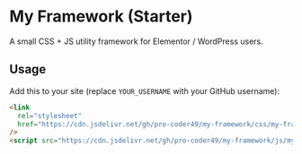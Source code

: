 # My Framework (Starter)

A small CSS + JS utility framework for Elementor / WordPress users.

## Usage

Add this to your site (replace `YOUR_USERNAME` with your GitHub username):

```html
<link
  rel="stylesheet"
  href="https://cdn.jsdelivr.net/gh/pro-coder49/my-framework/css/my-framework.css"
/>
<script src="https://cdn.jsdelivr.net/gh/pro-coder49/my-framework/js/my-framework.js"></script>
```
